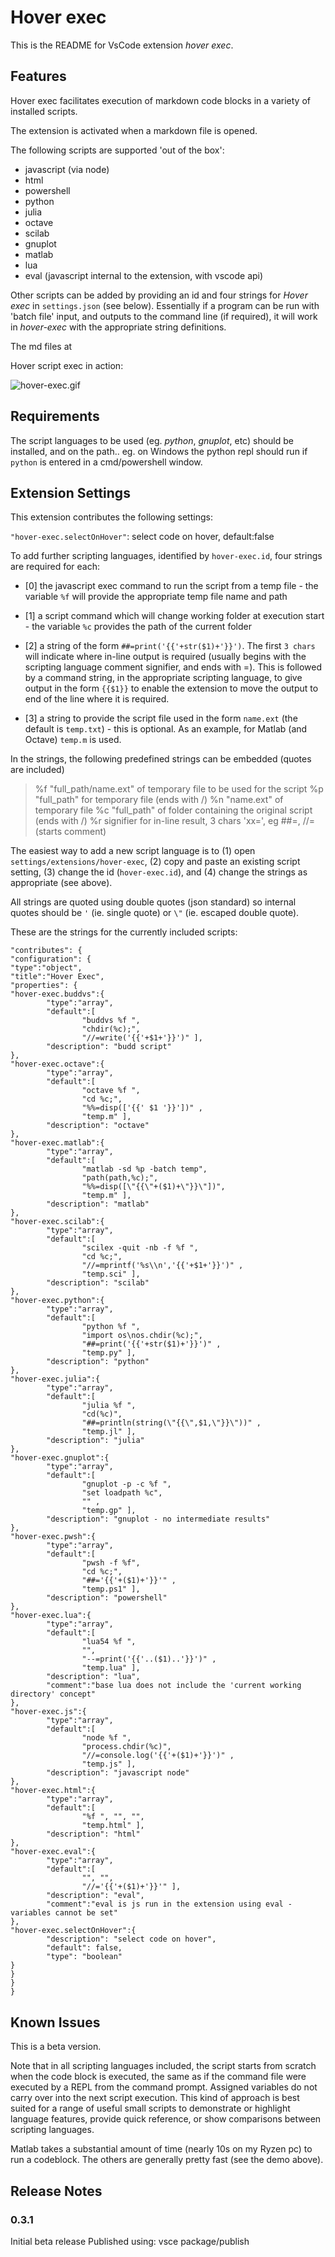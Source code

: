 # Hover exec

This is the README for VsCode extension *hover exec*.

## Features

Hover exec facilitates execution of markdown code blocks in a variety of installed scripts.

The extension is activated when a markdown file is opened.

The following scripts are supported 'out of the box':

- javascript (via node)
- html
- powershell
- python
- julia
- octave
- scilab
- gnuplot
- matlab
- lua
- eval (javascript internal to the extension, with vscode api)

Other scripts can be added by providing an id and four strings for *Hover exec* in  `settings.json` (see below). Essentially if a program can be run with 'batch file' input, and outputs to the command line (if required), it will work in *hover-exec* with the appropriate string definitions.

The md files at 

Hover script exec in action:

![hover-exec.gif](./Hover-exec.gif)

## Requirements

The script languages to be used (eg. *python*, *gnuplot*, etc) should be installed, and on the path.. eg. on Windows the python repl should run if `python` is entered in a cmd/powershell window.

## Extension Settings

This extension contributes the following settings:

`"hover-exec.selectOnHover"`: select code on hover, default:false

To add further scripting languages, identified by `hover-exec.id`, four strings are required for each:

- [0] the javascript exec command to run the script from a temp file
        - the variable `%f` will provide the appropriate temp file name and path

- [1] a script command which will change working folder at execution start
        - the variable `%c` provides the path of the current folder

- [2] a string of the form `##=print('{{'+str($1)+'}}')`. The first `3 chars` will indicate where in-line output is required (usually begins with the scripting language comment signifier, and ends with =). This is followed by a command string, in the appropriate scripting language, to give output in the form `{{$1}}` to enable the extension to move the output to end of the line where it is required.

- [3] a string to provide the script file used in the form `name.ext` (the default is `temp.txt`) - this is optional. As an example, for Matlab (and Octave) `temp.m` is used.

In the strings, the following predefined strings can be embedded (quotes are included)
> %f "full_path/name.ext" of temporary file to be used for the script
> %p "full_path" for temporary file (ends with /)
> %n "name.ext" of temporary file
> %c "full_path" of folder containing the original script (ends with /)
> %r signifier for in-line result, 3 chars 'xx=', eg ##=, //= (starts comment)

The easiest way to add a new script language is to (1) open `settings/extensions/hover-exec`, (2) copy and paste an existing script setting, (3) change the id (`hover-exec.id`), and (4) change the strings as appropriate (see above).

All strings are quoted using double quotes (json standard) so internal quotes should be `'` (ie. single quote) or `\"` (ie. escaped double quote).

These are the strings for the currently included scripts:

```
"contributes": {
"configuration": {
"type":"object",
"title":"Hover Exec",
"properties": {
"hover-exec.buddvs":{
        "type":"array",
        "default":[
                "buddvs %f ",
                "chdir(%c);",
                "//=write('{{'+$1+'}}')" ],
        "description": "budd script"
},
"hover-exec.octave":{
        "type":"array",
        "default":[
                "octave %f ",
                "cd %c;",
                "%%=disp(['{{' $1 '}}'])" ,
                "temp.m" ],
        "description": "octave"
},
"hover-exec.matlab":{
        "type":"array",
        "default":[
                "matlab -sd %p -batch temp",
                "path(path,%c);",
                "%%=disp([\"{{\"+($1)+\"}}\"])",
                "temp.m" ],
        "description": "matlab"
},
"hover-exec.scilab":{
        "type":"array",
        "default":[
                "scilex -quit -nb -f %f ",
                "cd %c;",
                "//=mprintf('%s\\n','{{'+$1+'}}')" ,
                "temp.sci" ],
        "description": "scilab"
},
"hover-exec.python":{
        "type":"array",
        "default":[
                "python %f ",
                "import os\nos.chdir(%c);",
                "##=print('{{'+str($1)+'}}')" ,
                "temp.py" ],
        "description": "python"
},
"hover-exec.julia":{
        "type":"array",
        "default":[
                "julia %f ",
                "cd(%c)",
                "##=println(string(\"{{\",$1,\"}}\"))" ,
                "temp.jl" ],
        "description": "julia"
},
"hover-exec.gnuplot":{
        "type":"array",
        "default":[
                "gnuplot -p -c %f ",
                "set loadpath %c",
                "" ,
                "temp.gp" ],
        "description": "gnuplot - no intermediate results"
},
"hover-exec.pwsh":{
        "type":"array",
        "default":[
                "pwsh -f %f",
                "cd %c;",
                "##='{{'+($1)+'}}'" ,
                "temp.ps1" ],
        "description": "powershell"
},
"hover-exec.lua":{
        "type":"array",
        "default":[
                "lua54 %f ",
                "",
                "--=print('{{'..($1)..'}}')" ,
                "temp.lua" ],
        "description": "lua",
        "comment":"base lua does not include the 'current working directory' concept"
},
"hover-exec.js":{
        "type":"array",
        "default":[
                "node %f ",
                "process.chdir(%c)",
                "//=console.log('{{'+($1)+'}}')" ,
                "temp.js" ],
        "description": "javascript node"
},
"hover-exec.html":{
        "type":"array",
        "default":[
                "%f ", "", "",
                "temp.html" ],
        "description": "html"
},
"hover-exec.eval":{
        "type":"array",
        "default":[
                "",	"", 
                "//='{{'+($1)+'}}'" ],
        "description": "eval",
        "comment":"eval is js run in the extension using eval - variables cannot be set" 
},
"hover-exec.selectOnHover":{
        "description": "select code on hover",
        "default": false,
        "type": "boolean"
}
}
}
}
````

## Known Issues

This is a beta version.

Note that in all scripting languages included, the script starts from scratch when the code block is executed, the same as if the command file were executed by a REPL from the command prompt. Assigned variables do not carry over into the next script execution. This kind of approach is best suited for a range of useful small scripts to demonstrate or highlight language features, provide quick reference, or show comparisons between scripting languages.

Matlab takes a substantial amount of time (nearly 10s on my Ryzen pc) to run a codeblock. The others are generally pretty fast (see the demo above).

## Release Notes

### 0.3.1

Initial beta release
Published using: vsce package/publish
